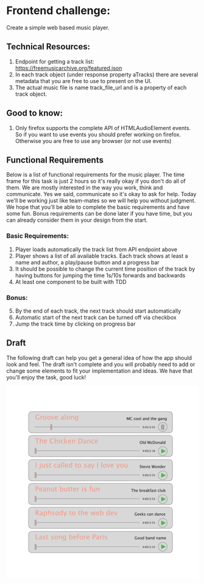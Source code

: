 # Frontend challenge:

Create a simple web based music player.

## Technical Resources:
1. Endpoint for getting a track list: https://freemusicarchive.org/featured.json
2. In each track object (under response property aTracks) there are several metadata that you are free to use to present on the UI.
3. The actual music file is name track_file_url and is a property of each track object.

## Good to know:
1. Only firefox supports the complete API of HTMLAudioElement events. So if you want to use events you should prefer working on firefox. Otherwise you are free to use any browser (or not use events)

## Functional Requirements

Below is a list of functional requirements for the music player. The time frame for this task is just 2 hours so it's really okay if you don't do all of them. We are mostly interested in the way you work, think and communicate. Yes we said, communicate so it's okay to ask for help. Today we'll be working just like team-mates so we will help you without judgment. We hope that you'll be able to complete the basic requirements and have some fun. Bonus requirements can be done later if you have time, but you can already consider them in your design from the start.

### Basic Requirements:

1. Player loads automatically the track list from API endpoint above
2. Player shows a list of all available tracks. Each track shows at least a name and author, a play/pause button and a progress bar
3. It should be possible to change the current time position of the track by having buttons for jumping the time 1s/10s forwards and backwards
4. At least one component to be built with TDD

### Bonus:

5. By the end of each track, the next track should start automatically
6. Automatic start of the next track can be turned off via checkbox
7. Jump the track time by clicking on progress bar

## Draft

The following draft can help you get a general idea of how the app should look and feel. The draft isn't complete and you will probably need to add or change some elements to fit your implementation and ideas. We have that you'll enjoy the task, good luck!

![UI draft](ui-draft.png)